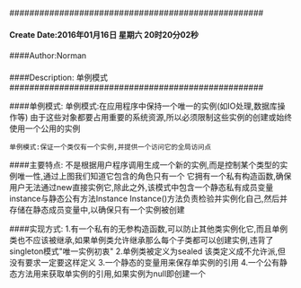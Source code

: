 ###################################################
#### Create Date:2016年01月16日 星期六 20时20分02秒
####
####Author:Norman
####
####Description: 单例模式
###################################################

####单例模式:
    单例模式:在应用程序中保持一个唯一的实例(如IO处理,数据库操作等)
    由于这些对象都要占用重要的系统资源,所以必须限制这些实例的创建或始终使用一个公用的实例


    单例模式:保证一个类仅有一个实例,并提供一个访问它的全局访问点

####主要特点:
    不是根据用户程序调用生成一个新的实例,而是控制某个类型的实例唯一性,通过上图我们知道它包含的角色只有一个
    它拥有一个私有构造函数,确保用户无法通过new直接实例它,除此之外,该模式中包含一个静态私有成员变量instance与静态公有方法Instance 
    Instance()方法负责检验并实例化自己,然后并存储在静态成员变量中,以确保只有一个实例被创建

####实现方式:
    1.有一个私有的无参构造函数,可以防止其他类实例化它,而且单例类也不应该被继承,如果单例类允许继承那么每个子类都可以创建实例,违背了singleton模式"唯一实例初衷"
    2.单例类被定义为sealed 该类定义成不允许派,但没有要求一定要这样定义
    3.一个静态的变量用来保存单实例的引用
    4.一个公有静态方法用来获取单实例的引用,如果实例为null即创建一个
